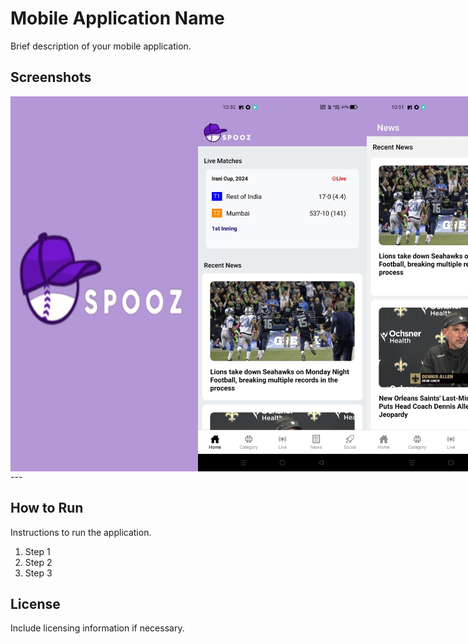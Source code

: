 # Mobile Application Name

Brief description of your mobile application.

## Screenshots

<div style="display: flex; flex-direction: row;">
<img src="./images/I6.jpg" alt="Settings Screen" width="300" height="600 style="margin-right: 20px; margin-bottom: 20px;">
<img src="./images/I1.jpg" alt="Home Screen" width="300" height="600 style="margin-right: 20px; margin-bottom: 20px;">
<img src="./images/I2.jpg" alt="Profile Screen" width="300" height="600 style="margin-right: 20px; margin-bottom: 20px;">
<img src="./images/I3.jpg" alt="Settings Screen" width="300" height="600 style="margin-right: 20px; margin-bottom: 20px;">
<img src="./images/I4.jpg" alt="Home Screen" width="300" height="600 style="margin-right: 20px; margin-bottom: 20px;">
<img src="./images/I5.jpg" alt="Profile Screen" width="300" height="600 style="margin-right: 20px; margin-bottom: 20px;">
</div>
---

## How to Run

Instructions to run the application.

1. Step 1
2. Step 2
3. Step 3

## License

Include licensing information if necessary.
